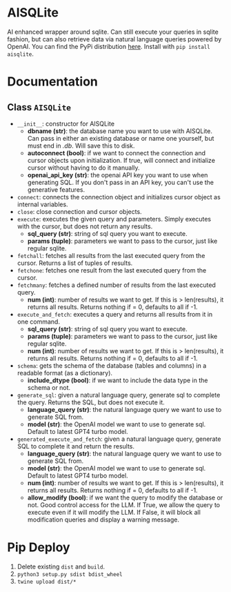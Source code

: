 # AISQLite
AI enhanced wrapper around sqlite. Can still execute your queries in sqlite fashion, but can also retrieve data via natural language queries powered by OpenAI. You can find the PyPi distribution [here](https://pypi.org/project/aisqlite/0.0.1/). Install
with `pip install aisqlite`.

# Documentation
## Class `AISQLite`
* `__init__`: constructor for AISQLite
    * **dbname (str)**: the database name you want to use with AISQLite. Can pass in either an existing database or name one yourself, but must end in *.db*. Will save
    this to disk.
    * **autoconnect (bool)**: if we want to connect the connection and cursor objects upon initialization. If true, will connect and initialize cursor without
    having to do it manually.
    * **openai_api_key (str)**: the openai API key you want to use when generating SQL. If you don't pass in an API key, you can't use the generative features.
* `connect`: connects the connection object and initializes cursor object as internal variables.
* `close`: close connection and cursor objects.
* `execute`: executes the given query and parameters. Simply executes with the cursor, but does not return any results.
    * **sql_query (str)**: string of sql query you want to execute. 
    * **params (tuple)**: parameters we want to pass to the cursor, just like regular sqlite.
* `fetchall`: fetches all results from the last executed query from the cursor. Returns a list of tuples of results.
* `fetchone`: fetches one result from the last executed query from the cursor.
* `fetchmany`: fetches a defined number of results from the last executed query.
    * **num (int)**: number of results we want to get. If this is > len(results), it returns all results. Returns nothing if = 0, defaults to all if -1.
* `execute_and_fetch`: executes a query and returns all results from it in one command.
    * **sql_query (str)**: string of sql query you want to execute. 
    * **params (tuple)**: parameters we want to pass to the cursor, just like regular sqlite.
    * **num (int)**: number of results we want to get. If this is > len(results), it returns all results. Returns nothing if = 0, defaults to all if -1.
* `schema`: gets the schema of the database (tables and columns) in a readable format (as a dictionary). 
    * **include_dtype (bool)**: if we want to include the data type in the schema or not.
* `generate_sql`: given a natural language query, generate sql to complete the query. Returns the SQL, but does not execute it.
    * **language_query (str)**: the natural language query we want to use to generate SQL from.
    * **model (str)**: the OpenAI model we want to use to generate sql. Default to latest GPT4 turbo model.
* `generated_execute_and_fetch`: given a natural language query, generate SQL to complete it and return the results.
    * **language_query (str)**: the natural language query we want to use to generate SQL from.
    * **model (str)**: the OpenAI model we want to use to generate sql. Default to latest GPT4 turbo model.
    * **num (int)**: number of results we want to get. If this is > len(results), it returns all results. Returns nothing if = 0, defaults to all if -1.
    * **allow_modify (bool)**: if we want the query to modify the database or not. Good control access for the LLM. If True, we allow the query to execute even if
    it will modify the LLM. If False, it will block all modification queries and display a warning message.

# Pip Deploy
1. Delete existing `dist` and `build`.
2. `python3 setup.py sdist bdist_wheel`
3. `twine upload dist/*`
